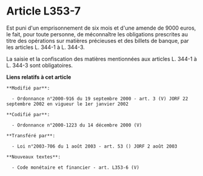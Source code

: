 # Article L353-7

Est puni d'un emprisonnement de six mois et d'une amende de 9000 euros, le fait, pour toute personne, de méconnaître les
obligations prescrites au titre des opérations sur matières précieuses et des billets de banque, par les articles L. 344-1 à
L. 344-3.

La saisie et la confiscation des matières mentionnées aux articles L. 344-1 à L. 344-3 sont obligatoires.

**Liens relatifs à cet article**

	**Modifié par**:

	  - Ordonnance n°2000-916 du 19 septembre 2000 - art. 3 (V) JORF 22 septembre 2002 en vigueur le 1er janvier 2002

	**Codifié par**:

	  - Ordonnance n°2000-1223 du 14 décembre 2000 (V)

	**Transféré par**:

	  - Loi n°2003-706 du 1 août 2003 - art. 53 () JORF 2 août 2003

	**Nouveaux textes**:

	  - Code monétaire et financier - art. L353-6 (V)

